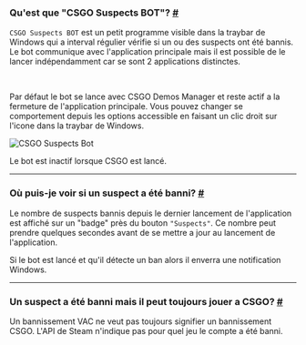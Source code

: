 <a class="anchor" id="bot"></a>

### Qu'est que "CSGO Suspects BOT"? [#](/fr/docs/suspects#bot)

`CSGO Suspects BOT` est un petit programme visible dans la traybar de Windows qui a interval régulier vérifie si un ou des suspects ont été bannis.
Le bot communique avec l'application principale mais il est possible de le lancer indépendamment car se sont 2 applications distinctes.

<br/>

Par défaut le bot se lance avec CSGO Demos Manager et reste actif a la fermeture de l'application principale.
Vous pouvez changer se comportement depuis les options accessible en faisant un clic droit sur l'icone dans la traybar de Windows.

![CSGO Suspects Bot](docs/suspects/bot.jpg)

<p class="has-text-warning">Le bot est inactif lorsque CSGO est lancé.<p>

---

<a class="anchor" id="found-suspects"></a>

### Où puis-je voir si un suspect a été banni? [#](/fr/docs/suspects#found-suspects)

Le nombre de suspects bannis depuis le dernier lancement de l'application est affiché sur un "badge" près du bouton `"Suspects"`. Ce nombre peut prendre quelques secondes avant de se mettre a jour au lancement de l'application.

Si le bot est lancé et qu'il détecte un ban alors il enverra une notification Windows.

---

<a class="anchor" id="still-playing"></a>

### Un suspect a été banni mais il peut toujours jouer a CSGO? [#](/fr/docs/suspects#still-playing)

Un bannissement VAC ne veut pas toujours signifier un bannissement CSGO.
L'API de Steam n'indique pas pour quel jeu le compte a été banni.
